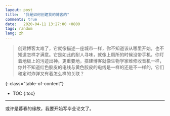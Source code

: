 ```yaml
---
layout: post
title:  "我是如何创建我的博客的"
comments: true
date:   2020-04-11 13:27:00 +0800
tags: random
lang: zh
---
```


> 创建博客太难了，它就像描述一座城市一样，你不知道该从哪里开始，也不知道怎样才满意。它是如此的耐人寻味，就像上厕所的时候没带手机，你盯着地板上的污迹出神。更重要地，搭建博客就像生物学家维修收音机一样，你并不知道红色胶皮的电线与黄色胶皮的电线是一样的还是不一样的，它们和定时炸弹又有着怎么样的关联？


<!--more-->

{: class="table-of-content"}
* TOC
{:toc}

---

或许是暮春的缘故，我要开始写毕业论文了。